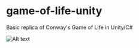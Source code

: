 # game-of-life-unity
Basic replica of Conway's Game of Life in Unity/C#

![Alt text](https://media.giphy.com/media/9wixXkLzrONsNiGwZM/giphy.gif)

